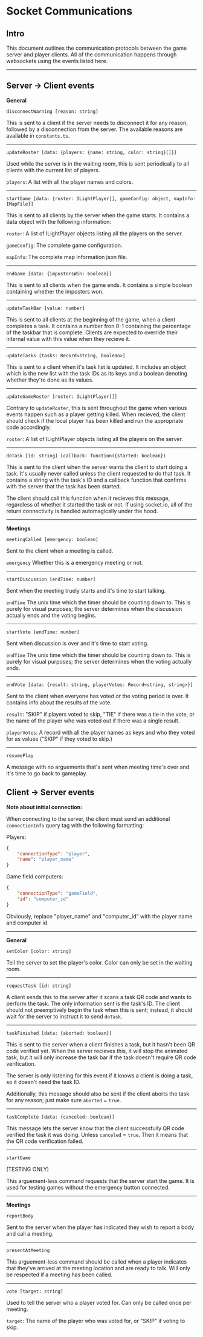# Socket Communications
## Intro
This document outlines the communication protocols between the game server and player clients. All of the communication happens through websockets using the events listed here.

---

## Server -> Client events
**General**

`disconnectWarning [reason: string]`

This is sent to a client if the server needs to disconnect it for any reason, followed by a disconnection from the server. The available reasons are available in `constants.ts`.

---

`updateRoster [data: {players: {name: string, color: string}[]}]`

Used while the server is in the waiting room, this is sent periodically to all clients with the current list of players.

`players`: A list with all the player names and colors.

---

`startGame [data: {roster: ILightPlayer[], gameConfig: object, mapInfo: IMapFile}]`

This is sent to all clients by the server when the game starts. It contains a data object with the following information:

`roster`: A list of ILightPlayer objects listing all the players on the server.

`gameConfig`: The complete game configuration.

`mapInfo`: The complete map information json file.

---

`endGame [data: {impostersWin: boolean}]`

This is sent to all clients when the game ends. It contains a simple boolean containing whether the imposters won.

---

`updateTaskBar [value: number]`

This is sent to all clients at the beginning of the game, when a client completes a task. It contains a number fron 0-1 containing the percentage of the taskbar that is complete. Clients are expected to override their internal value with this value when they recieve it.

---

`updateTasks [tasks: Record<string, boolean>]`

This is sent to a client when it's task list is updated. It includes an object which is the new list with the task IDs as its keys and a boolean denoting whether they're done as its values.

---

`updateGameRoster [roster: ILightPlayer[]]`

Contrary to `updateRoster`, this is sent throughout the game when various events happen such as a player getting killed. When recieved, the client should check if the local player has been killed and run the appropriate code accordingly.

`roster`: A list of ILightPlayer objects listing all the players on the server.

---

`doTask [id: string] [callback: function({started: boolean})`

This is sent to the client when the server wants the client to start doing a task. It's usually never called unless the client requested to do that task. It contains a string with the task's ID and a callback function that confirms with the server that the task has been started.

The client should call this function when it recieves this message, regardless of whether it started the task or not. If using socket.io, all of the return connectivity is handled automagically under the hood. 

---

**Meetings**

`meetingCalled [emergency: boolean]`

Sent to the client when a meeting is called.

`emergency` Whether this is a emergency meeting or not.

---

`startDiscussion [endTime: number]`

Sent when the meeting truely starts and it's time to start talking.

`endTime` The unix time which the timer should be counting down to. This is purely for visual purposes; the server determines when the discussion actually ends and the voting begins.

---

`startVote [endTime: number]`

Sent when discussion is over and it's time to start voting.

`endTime` The unix time which the timer should be counting down to. This is purely for visual purposes; the server determines when the voting actually ends.

---

`endVote [data: {result: string, playerVotes: Record<string, string>}]`

Sent to the client when everyone has voted or the voting period is over. It contains info about the results of the vote.

`result`: "SKIP" if players voted to skip, "TIE" if there was a tie in the vote, or the name of the player who was voted out if there was a single result.

`playerVotes`: A record with all the player names as keys and who they voted for as values ("SKIP" if they voted to skip.)

---

`resumePlay`

A message with no arguements that's sent when meeting time's over and it's time to go back to gameplay.

## Client -> Server events

**Note about initial connection:**

When connecting to the server, the client must send an additional `connectionInfo` query tag with the following formatting:

Players:
```json
{
    "connectionType": "player",
    "name": "player_name"
}
```
Game field computers:
```json
{
    "connectionType": "gameField",
    "id": "computer_id"
}
```
Obviously, replace "player_name" and "computer_id" with the player name and computer id.

---

**General**

`setColor [color: string]`

Tell the server to set the player's color. Color can only be set in the waiting room.

---

`requestTask [id: string]`

A client sends this to the server after it scans a task QR code and wants to perform the task. The only information sent is the task's ID. The client should not preemptively begin the task when this is sent; instead, it should wait for the server to instruct it to send `doTask`. 

---

`taskFinished [data: {aborted: boolean}]`

This is sent to the server when a client finishes a task, but it hasn't been QR code verified yet. When the server recieves this, it will stop the animated task, but it will only increase the task bar if the task doesn't require QR code verification.

The server is only listening for this event if it knows a client is doing a task, so it doesn't need the task ID.


Additionally, this message should also be sent if the client aborts the task for any reason; just make sure `aborted` = `true`.

---

`taskComplete [data: {canceled: boolean}]`

This message lets the server know that the client successfully QR code verified the task it was doing. Unless `canceled` = `true`. Then it means that the QR code verification failed.

---
`startGame` 

(TESTING ONLY)

This arguement-less command requests that the server start the game. It is used for testing games without the emergency button connected.

---

**Meetings**

`reportBody`

Sent to the server when the player has indicated they wish to report a body and call a meeting.

---

`presentAtMeeting`

This arguement-less command should be called when a player indicates that they've arrived at the meeting location and are ready to talk. Will only be respected if a meeting has been called.

---

`vote [target: string]`

Used to tell the server who a player voted for. Can only be called once per meeting.

`target`: The name of the player who was voted for, or "SKIP" if voting to skip.